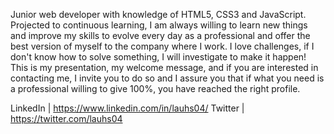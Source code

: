Junior web developer with knowledge of HTML5, CSS3 and JavaScript. Projected to continuous learning, I am always willing to learn new things and improve my skills to evolve every day as a professional and offer the best version of myself to the company where I work. I love challenges, if I don't know how to solve something, I will investigate to make it happen! This is my presentation, my welcome message, and if you are interested in contacting me, I invite you to do so and I assure you that if what you need is a professional willing to give 100%, you have reached the right profile.

LinkedIn | https://www.linkedin.com/in/lauhs04/        Twitter | https://twitter.com/lauhs04

